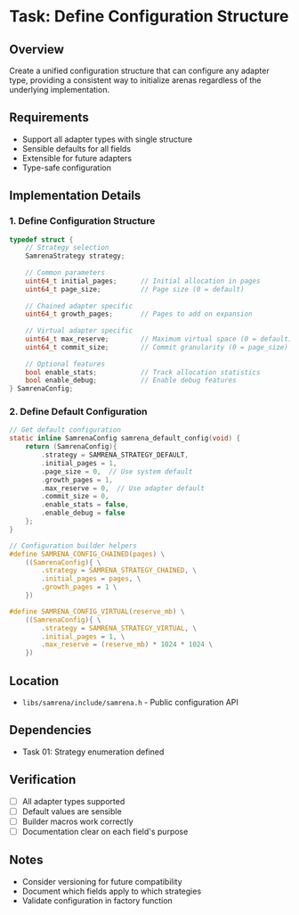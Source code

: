 # Task: Define Configuration Structure

## Overview
Create a unified configuration structure that can configure any adapter type, providing a consistent way to initialize arenas regardless of the underlying implementation.

## Requirements
- Support all adapter types with single structure
- Sensible defaults for all fields
- Extensible for future adapters
- Type-safe configuration

## Implementation Details

### 1. Define Configuration Structure
```c
typedef struct {
    // Strategy selection
    SamrenaStrategy strategy;
    
    // Common parameters
    uint64_t initial_pages;      // Initial allocation in pages
    uint64_t page_size;          // Page size (0 = default)
    
    // Chained adapter specific
    uint64_t growth_pages;       // Pages to add on expansion
    
    // Virtual adapter specific
    uint64_t max_reserve;        // Maximum virtual space (0 = default)
    uint64_t commit_size;        // Commit granularity (0 = page_size)
    
    // Optional features
    bool enable_stats;           // Track allocation statistics
    bool enable_debug;           // Enable debug features
} SamrenaConfig;
```

### 2. Define Default Configuration
```c
// Get default configuration
static inline SamrenaConfig samrena_default_config(void) {
    return (SamrenaConfig){
        .strategy = SAMRENA_STRATEGY_DEFAULT,
        .initial_pages = 1,
        .page_size = 0,  // Use system default
        .growth_pages = 1,
        .max_reserve = 0,  // Use adapter default
        .commit_size = 0,
        .enable_stats = false,
        .enable_debug = false
    };
}

// Configuration builder helpers
#define SAMRENA_CONFIG_CHAINED(pages) \
    ((SamrenaConfig){ \
        .strategy = SAMRENA_STRATEGY_CHAINED, \
        .initial_pages = pages, \
        .growth_pages = 1 \
    })

#define SAMRENA_CONFIG_VIRTUAL(reserve_mb) \
    ((SamrenaConfig){ \
        .strategy = SAMRENA_STRATEGY_VIRTUAL, \
        .initial_pages = 1, \
        .max_reserve = (reserve_mb) * 1024 * 1024 \
    })
```

## Location
- `libs/samrena/include/samrena.h` - Public configuration API

## Dependencies
- Task 01: Strategy enumeration defined

## Verification
- [ ] All adapter types supported
- [ ] Default values are sensible
- [ ] Builder macros work correctly
- [ ] Documentation clear on each field's purpose

## Notes
- Consider versioning for future compatibility
- Document which fields apply to which strategies
- Validate configuration in factory function